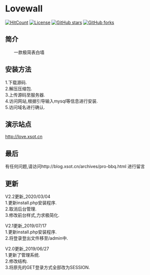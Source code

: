 # Lovewall
[![HitCount](http://hits.dwyl.com/soxft/soxft/lovewall.svg)](http://hits.dwyl.com/soxft/soxft/lovewall)
<a href="http://www.apache.org/licenses/LICENSE-2.0.html"> 
<img src="https://img.shields.io/github/license/soxft/lovewall.svg" alt="License"></a>
<a href="https://github.com/soxft/lovewall/stargazers"> 
<img src="https://img.shields.io/github/stars/soxft/lovewall.svg" alt="GitHub stars"></a>
<a href="https://github.com/soxft/lovewall/network/members"> 
<img src="https://img.shields.io/github/forks/soxft/lovewall.svg" alt="GitHub forks"></a> 
## 简介
  一款极简表白墙
## 安装方法
1.下载源码.
<br/>2.解压压缩包.
<br/>3.上传源码至服务器.
<br/>4.访问网站,根据引导输入mysql等信息进行安装.
<br/>5.访问域名进行确认.
## 演示站点
http://love.xsot.cn
## 最后
有任何问题,请访问http://blog.xsot.cn/archives/pro-bbq.html 进行留言
## 更新
V2.2更新_2020/03/04
<br/>1.更新install.php安装程序.
<br/>2.取消后台管理.
<br/>3.修改前台样式,力求极简化.

V2.1更新_2019/07/17
<br/>1.更新install.php安装程序.
<br/>2.将登录登出文件移至/admin中.

V2.0更新_2019/06/27
<br/>1.更新了管理系统.
<br/>2.修改结构.
<br/>3.将原先的GET登录方式全部改为SESSION.
